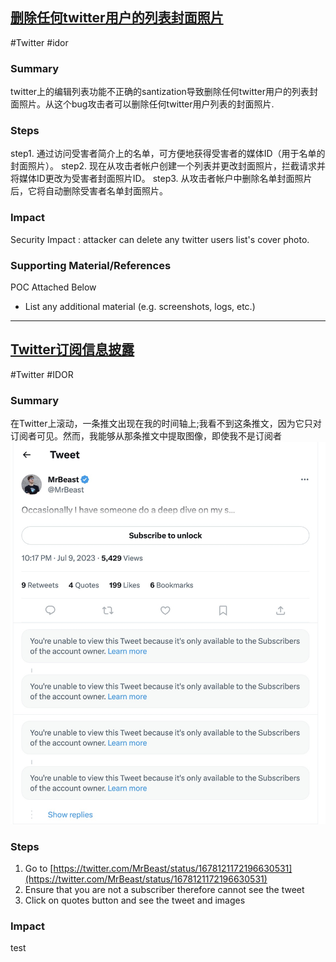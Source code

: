## [删除任何twitter用户的列表封面照片](https://hackerone.com/reports/1437004)
#Twitter #idor 
### Summary
twitter上的编辑列表功能不正确的santization导致删除任何twitter用户的列表封面照片。从这个bug攻击者可以删除任何twitter用户列表的封面照片.

### Steps
step1. 通过访问受害者简介上的名单，可方便地获得受害者的媒体ID（用于名单的封面照片）。
step2. 现在从攻击者帐户创建一个列表并更改封面照片，拦截请求并将媒体ID更改为受害者封面照片ID。
step3. 从攻击者帐户中删除名单封面照片后，它将自动删除受害者名单封面照片。

### Impact
Security Impact : attacker can delete any twitter users list's cover photo.

### Supporting Material/References
POC Attached Below

- List any additional material (e.g. screenshots, logs, etc.)

-------
## [Twitter订阅信息披露](https://hackerone.com/reports/2063636)
#Twitter #IDOR 
### Summary
在Twitter上滚动，一条推文出现在我的时间轴上;我看不到这条推文，因为它只对订阅者可见。然而，我能够从那条推文中提取图像，即使我不是订阅者
![](../media/twitter-idor-mrbeast.png)
### Steps
1. Go to [https://twitter.com/MrBeast/status/1678121172196630531](https://twitter.com/MrBeast/status/1678121172196630531)
2. Ensure that you are not a subscriber therefore cannot see the tweet
3. Click on quotes button and see the tweet and images
### Impact
test
